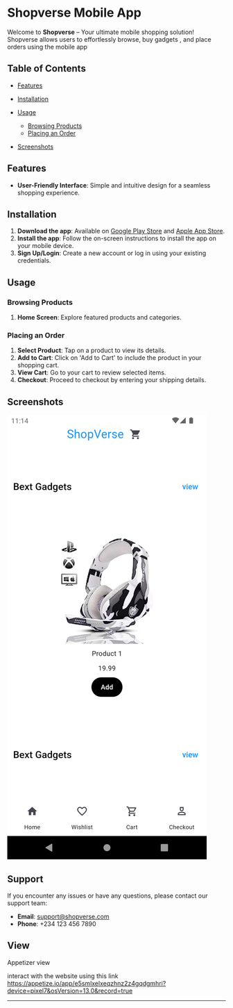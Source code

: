 # Shopverse Mobile App

Welcome to **Shopverse** – Your ultimate mobile shopping solution! Shopverse allows users to effortlessly browse, buy gadgets , and place orders using the mobile app

## Table of Contents
- [Features](#features)
- [Installation](#installation)
- [Usage](#usage)
  - [Browsing Products](#browsing-products)
  - [Placing an Order](#placing-an-order)
 

- [Screenshots](#screenshots)




## Features
- **User-Friendly Interface**: Simple and intuitive design for a seamless shopping experience.


## Installation
1. **Download the app**: Available on [Google Play Store](#) and [Apple App Store](#).
2. **Install the app**: Follow the on-screen instructions to install the app on your mobile device.
3. **Sign Up/Login**: Create a new account or log in using your existing credentials.

## Usage

### Browsing Products
1. **Home Screen**: Explore featured products and categories.


### Placing an Order
1. **Select Product**: Tap on a product to view its details.
2. **Add to Cart**: Click on 'Add to Cart' to include the product in your shopping cart.
3. **View Cart**: Go to your cart to review selected items.
4. **Checkout**: Proceed to checkout by entering your shipping details.




## Screenshots
![HomePage](https://github.com/fidelmak/shopverse/blob/master/assets/images/homepage.png?raw=true)

## Support
If you encounter any issues or have any questions, please contact our support team:
- **Email**: support@shopverse.com
- **Phone**: +234 123 456 7890



## View
Appetizer view

interact with the website using this link https://appetize.io/app/e5smlxelxeqzhnz2z4gqdgmhri?device=pixel7&osVersion=13.0&record=true

---
